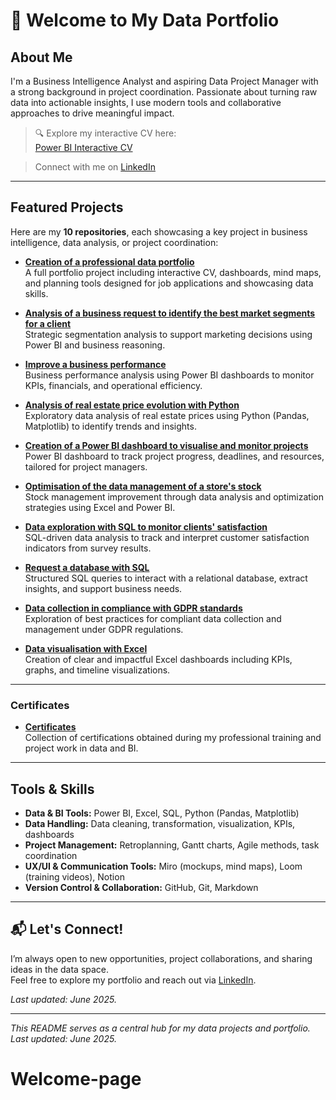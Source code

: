# 👋 Welcome to My Data Portfolio

## About Me

I'm a Business Intelligence Analyst and aspiring Data Project Manager with a strong background in project coordination. Passionate about turning raw data into actionable insights, I use modern tools and collaborative approaches to drive meaningful impact.

> 🔍 Explore my interactive CV here:  
> [Power BI Interactive CV](https://app.powerbi.com/view?r=eyJrIjoiZjRiOTc3NDItN2Y3OS00Mjc3LWE3MjUtNTM3N2E4NzRjODZlIiwidCI6IjI0ZmZjMGRmLTZiM2YtNGVkZS1iYWNkLWRkNDlmZDFiNGEzMCJ9)

> Connect with me on [LinkedIn](https://www.linkedin.com/in/nathalie-currid/)

---

## Featured Projects

Here are my **10 repositories**, each showcasing a key project in business intelligence, data analysis, or project coordination:

- [**Creation of a professional data portfolio**](https://github.com/ncurrid/Creation-of-a-professional-data-portfolio)  
  A full portfolio project including interactive CV, dashboards, mind maps, and planning tools designed for job applications and showcasing data skills.

- [**Analysis of a business request to identify the best market segments for a client**](https://github.com/ncurrid/Analysis-of-a-business-request-to-identify-the-best-market-segments-for-the-client)  
  Strategic segmentation analysis to support marketing decisions using Power BI and business reasoning.

- [**Improve a business performance**](https://github.com/ncurrid/Improve-a-business-performance)  
  Business performance analysis using Power BI dashboards to monitor KPIs, financials, and operational efficiency.

- [**Analysis of real estate price evolution with Python**](https://github.com/ncurrid/Analyse-real-estate-price-evolution-with-Python)  
  Exploratory data analysis of real estate prices using Python (Pandas, Matplotlib) to identify trends and insights.

- [**Creation of a Power BI dashboard to visualise and monitor projects**](https://github.com/ncurrid/Creation-of-a-Power-BI-dashboard-to-visualise-and-monitor-projects-)  
  Power BI dashboard to track project progress, deadlines, and resources, tailored for project managers.

- [**Optimisation of the data management of a store's stock**](https://github.com/ncurrid/Optimisation-of-the-data-management-of-a-store-s-stock)  
  Stock management improvement through data analysis and optimization strategies using Excel and Power BI.

- [**Data exploration with SQL to monitor clients' satisfaction**](https://github.com/ncurrid/Data-exploration-with-SQL-to-monitor-clients-satisfaction)  
  SQL-driven data analysis to track and interpret customer satisfaction indicators from survey results.

- [**Request a database with SQL**](https://github.com/ncurrid/Request-a-database-with-SQL)  
  Structured SQL queries to interact with a relational database, extract insights, and support business needs.

- [**Data collection in compliance with GDPR standards**](https://github.com/ncurrid/Data-collection-in-compliance-with-GDPR-standards)  
  Exploration of best practices for compliant data collection and management under GDPR regulations.

- [**Data visualisation with Excel**](https://github.com/ncurrid/Data-visualisation-with-Excel)  
  Creation of clear and impactful Excel dashboards including KPIs, graphs, and timeline visualizations.

---

### Certificates

- [**Certificates**](https://github.com/ncurrid/Certificates)  
  Collection of certifications obtained during my professional training and project work in data and BI.

---

## Tools & Skills

- **Data & BI Tools:** Power BI, Excel, SQL, Python (Pandas, Matplotlib)
- **Data Handling:** Data cleaning, transformation, visualization, KPIs, dashboards
- **Project Management:** Retroplanning, Gantt charts, Agile methods, task coordination
- **UX/UI & Communication Tools:** Miro (mockups, mind maps), Loom (training videos), Notion
- **Version Control & Collaboration:** GitHub, Git, Markdown

---

## 📬 Let's Connect!

I’m always open to new opportunities, project collaborations, and sharing ideas in the data space.  
Feel free to explore my portfolio and reach out via [LinkedIn](https://www.linkedin.com/in/nathalie-currid/).

*Last updated: June 2025.*

---

*This README serves as a central hub for my data projects and portfolio. Last updated: June 2025.*
# Welcome-page
